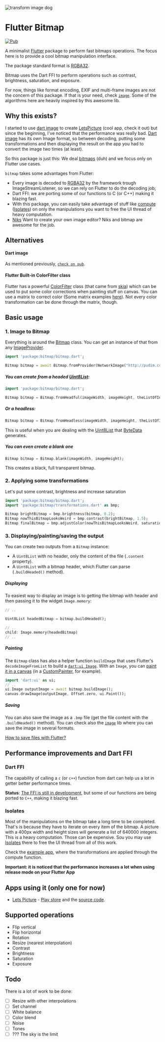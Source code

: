 
![transform image dog](transform.jpg)

# Flutter Bitmap

[![Pub](https://img.shields.io/pub/v/bitmap.svg?style=popout)](https://pub.dartlang.org/packages/bitmap)

A minimalist [Flutter](https://flutter.dev/) package to perform fast bitmaps operations.
The focus here is to provide a cool bitmap manipulation interface.

The package standard format is [RGBA32](https://en.wikipedia.org/wiki/RGBA_color_space).

Bitmap uses the Dart FFI to perform operations such as contrast, brightness, saturation, and exposure.

For now, things like format encoding, EXIF and multi-frame images are not the concern of this package. If that is your need, check [`image`](https://pub.dartlang.org/packages/image).
Some of the algorithms here are heavily inspired by this awesome lib.

## Why this exists?

I started to use [dart image](https://pub.dartlang.org/packages/image) to create [LetsPicture](https://github.com/renancaraujo/letspicture/) (cool app, check it out) but since the beginning, I've noticed that the performance was really bad.
[Dart image](https://pub.dartlang.org/packages/image) has its own Image format, so between decoding, putting some transformations and then displaying the result on the app you had to convert the image two times (at least).

So this package is just this: We deal [bitmaps](https://en.wikipedia.org/wiki/BMP_file_format) (duh) and we focus only on Flutter use cases.

`bitmap` takes some advantages from Flutter:
- Every image is decoded to [RGBA32](https://en.wikipedia.org/wiki/RGBA_color_space) by the framework trough ImageStreamListener, so we can rely on Flutter to do the decoding job;
- Dart FFI: we are porting some of our functions to C (or C++) making it blazing fast.
- With this package, you can easily take advantage of stuff like [compute](https://api.flutter.dev/flutter/foundation/compute.html) ([Isolates](https://www.didierboelens.com/2019/01/futures---isolates---event-loop/)) on only the manipulations you want to free the UI thread of heavy computation.
- [Niks](https://github.com/renancaraujo/niks) Want to create your own image editor? Niks and bitmap are awesome for the job.

## Alternatives

#### Dart image

As mentioned previously, [`check on pub`](https://pub.dartlang.org/packages/image).

#### Flutter Built-in ColorFilter class

Flutter has a powerful [ColorFilter](https://api.flutter.dev/flutter/dart-ui/ColorFilter-class.html) class (that came from [skia](https://skia.org/user/api/skpaint_overview#SkColorFilter)) which can be used to put some color corrections when painting stuff on canvas. You can use a matrix to correct color (Some matrix examples [here](https://docs.rainmeter.net/tips/colormatrix-guide/)).
Not every color transformation can be done through the matrix, though. 

## Basic usage

### 1. Image to Bitmap

Everything is around the [Bitmap](https://pub.dev/documentation/bitmap/latest/bitmap/bitmap-library.html) class. You can get an instance of that from any [ImageProvider](https://api.flutter.dev/flutter/painting/ImageProvider-class.html).

```dart
import 'package:bitmap/bitmap.dart';

Bitmap bitmap = await Bitmap.fromProvider(NetworkImage("http://pudim.com.br/pudim.jpg")); // Notice this is an async operation
```

##### You can create from a headed [Uint8List](https://api.flutter.dev/flutter/dart-typed_data/Uint8List-class.html):

```dart
import 'package:bitmap/bitmap.dart';

Bitmap bitmap = Bitmap.fromHeadful(imageWidth, imageHeight, theListOfInts); // Not async
```

##### Or a headless:

```dart
Bitmap bitmap = Bitmap.fromHeadless(imageWidth, imageHeight, theListOfInts); // Not async
```
This is useful when you are dealing with the [Uint8List](https://api.flutter.dev/flutter/dart-typed_data/Uint8List-class.html) that [ByteData](https://api.flutter.dev/flutter/dart-typed_data/ByteData-class.html) generates.

##### You can even create a blank one

```dart
Bitmap bitmap = Bitmap.blank(imageWidth, imageHeight);
```
This creates a black, full transparent bitmap.

### 2. Applying some transformations

Let's put some contrast, brightness and  increase saturation
```dart
import 'package:bitmap/bitmap.dart';
import 'package:bitmap/transformations.dart' as bmp;

Bitmap brightBitmap = bmp.brightness(bitmap, 0.2);
Bitmap nowThisBitmapLooksWeird = bmp.contrast(brightBitmap, 1.5);
Bitmap finalBitmap = bmp.adjustColor(nowThisBitmapLooksWeird, saturation: 1.0);
```

### 3. Displaying/painting/saving the output

You can create two outputs from a `Bitmap` instance:
- A `Uint8List` with no header, only the content of the file (`.content` property).
- A `Uint8List` with a bitmap header, which Flutter can parse (`.buildHeaded()` method).

##### Displaying

To easiest way to display an image is to getting the bitmap with header and then passing it to the widget `Image.memory`:
```dart
// ..

Uint8List headedBitmap = bitmap.buildHeaded();

// ..
child: Image.memory(headedBitmap)
// ..
```

##### Painting

The `Bitmap` class has also a helper function `buildImage`  that uses Flutter's `decodeImageFromList` to build a [`dart:ui Image`](https://api.flutter.dev/flutter/dart-ui/Image-class.html).
With an `Image`, you can [paint it in a canvas](https://api.flutter.dev/flutter/dart-ui/Canvas/drawImage.html) (in a [CustomPainter](https://api.flutter.dev/flutter/rendering/CustomPainter-class.html), for example).

```dart
import 'dart:ui' as ui;
// ..
ui.Image outputImage = await bitmap.buildImage();
canvas.drawImage(outputImage, Offset.zero, ui.Paint());
```

##### Saving

You can also save the image as a `.bmp` file (get the file content with the `.buildHeaded()` method).
You can check also the [`image`](https://pub.dartlang.org/packages/image) lib where you can save the image in several formats.

[How to save files with Flutter?](https://flutter.dev/docs/cookbook/persistence/reading-writing-files)

## Performance improvements and Dart FFI

### Dart FFI

The capability of calling a `c` (or `c++`) function from dart can help us a lot in getter better performance times.

**Status**: [The FFI is still in development](https://dart.dev/guides/libraries/c-interop), but some of our functions are being ported to `C++`, making it blazing fast.

### Isolates

Most of the manipulations on the bitmap take a long time to be completed. That's is because they have to iterate on every item of the bitmap.
A picture with a 400px width and height sizes will generate a list of 640000 integers.  This is a heavy computation.
Those can be expensive. Sou you may use [Isolates](https://www.didierboelens.com/2019/01/futures---isolates---event-loop/) there to free the UI thread from all of this work.

Check the [example app](https://github.com/renancaraujo/bitmap), where the transformations are applied through the compute function. 

**Important: it is noticed that the performance increases a lot when using release mode on your Flutter App**

## Apps using it (only one for now)

- [Lets Picture](https://github.com/renancaraujo/letspicture) - [Play store](https://play.google.com/store/apps/details?id=app.letspicture.letspicture) and the [source code](https://github.com/renancaraujo/letspicture).

## Supported operations

- Flip vertical
- Flip horizontal
- Rotation
- Resize (nearest interpolation)
- Contrast
- Brightness
- Saturation
- Exposure

## Todo

There is a lot of work to be done:

- [ ] Resize with other interpolations
- [ ] Set channel
- [ ] White balance
- [ ] Color blend
- [ ] Noise
- [ ] Tones
- [ ] ??? The sky is the limit
